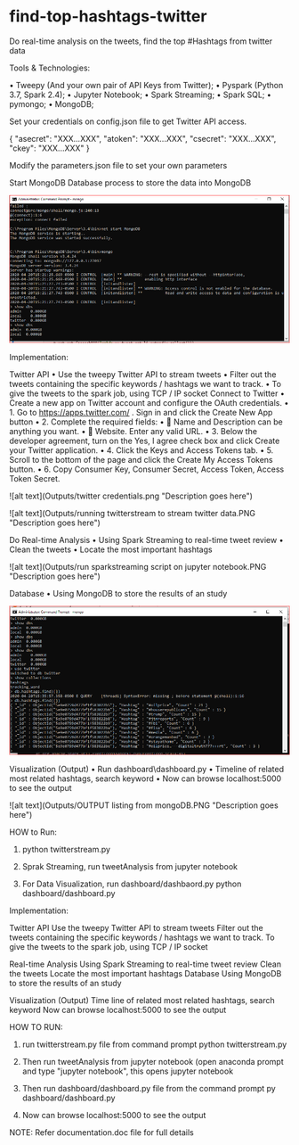 # find-top-hashtags-twitter
Do real-time analysis on the tweets, find the top #Hashtags from twitter data

Tools & Technologies:

•	Tweepy (And your own pair of API Keys from Twitter);
•	Pyspark (Python 3.7, Spark 2.4);
•	Jupyter Notebook;
•	Spark Streaming;
•	Spark SQL;
•	pymongo;
•	MongoDB;


Set your credentials on config.json file to get Twitter API access.

{ "asecret": "XXX...XXX",
  "atoken":  "XXX...XXX",
  "csecret": "XXX...XXX",
  "ckey":    "XXX...XXX" }
  
Modify the parameters.json file to set your own parameters
  
Start MongoDB Database process to store the data into MongoDB

![alt text](Outputs/mongoDB-terminal-before-run-script.PNG "Description goes here")

Implementation:

Twitter API
•	Use the tweepy Twitter API to stream tweets 
•	Filter out the tweets containing the specific keywords / hashtags we want to track. 
•	To give the tweets to the spark job, using TCP / IP socket 
Connect to Twitter
•	Create a new app on Twitter account and configure the OAuth credentials. 
•	1. Go to https://apps.twitter.com/ . Sign in and click the Create New App button 
•	2. Complete the required fields: 
•	 Name and Description can be anything you want. 
•	 Website. Enter any valid URL. 
•	3. Below the developer agreement, turn on the Yes, I agree check box and click Create your Twitter application. 
•	4. Click the Keys and Access Tokens tab. 
•	5. Scroll to the bottom of the page and click the Create My Access Tokens button. 
•	6. Copy Consumer Key, Consumer Secret, Access Token, Access Token Secret. 

![alt text](Outputs/twitter credentials.png "Description goes here")

![alt text](Outputs/running twitterstream to stream twitter data.PNG "Description goes here")

Do Real-time Analysis
•	Using Spark Streaming to real-time tweet review 
•	Clean the tweets
•	Locate the most important hashtags

![alt text](Outputs/run sparkstreaming script on jupyter notebook.PNG "Description goes here")

Database
•	Using MongoDB to store the results of an study 

![alt text](Outputs/mongo_db_after-run-script-hashtags-list.PNG "Description goes here")

Visualization (Output)
•	Run dashboard\dashboard.py
•	Timeline of related most related hashtags, search keyword
•	Now can browse localhost:5000 to see the output

![alt text](Outputs/OUTPUT listing from mongoDB.PNG "Description goes here")






HOW to Run:

1. python twitterstream.py

2. Sprak Streaming, run tweetAnalysis from jupyter notebook

3. For Data Visualization, run dashboard/dashbaord.py
python dashboard/dashboard.py


Implementation:

Twitter API
  Use the tweepy Twitter API to stream tweets 
  Filter out the tweets containing the specific keywords / hashtags we want to track. 
  To give the tweets to the spark job, using TCP / IP socket 
  
Real-time Analysis
  Using Spark Streaming to real-time tweet review 
  Clean the tweets
  Locate the most important hashtags 
Database
  Using MongoDB to store the results of an study 


Visualization (Output)
  Time line of related  most related hashtags, search keyword
  Now can browse localhost:5000 to see the output
 


HOW TO RUN:

1. run twitterstream.py file from command prompt
	python twitterstream.py

2. Then run tweetAnalysis from jupyter notebook (open anaconda prompt and type "jupyter notebook", this opens jupyter notebook 

3. Then run dashboard/dashboard.py file from the command prompt
	py dashboard/dashboard.py

4. Now can browse localhost:5000 to see the output

  
NOTE: Refer documentation.doc file for full details
